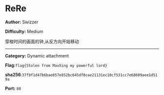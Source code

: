 # ReRe

**Author:** Swizzer

**Difficulty:** Medium

穿梭时间的画面的钟,从反方向开始移动

---

**Category:** Dynamic attachment

**Flag:**`flag{Stolen from MaxXing my powerful lord}`

**sha256**:`37f9f1d47b6bae857e852bc645df8cae21131ec10cf531cc7e68609aee1d519a`

**Port:** `80`

